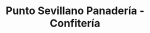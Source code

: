 ---
title: "Punto Sevillano Panadería - Confitería"
url: /sevila/punto-sevillano-panaderia-confiteria/
shop: panadería
---